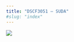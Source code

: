 ```yaml
---
title: "DSCF3051 – SUDA"
#slug: "index"
---
```


[![](/wp-content/2007/11/DSCF3051-300x225.jpg)](/wp-content/2007/11/DSCF3051.jpg)